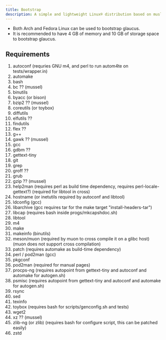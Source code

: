 ```yaml
---
title: Bootstrap
description: A simple and lightweight Linux® distribution based on musl libc and toybox
---
```


- Both Arch and Fedora Linux can be used to bootstrap glaucus.
- It is recommended to have 4 GB of memory and 10 GB of storage space to bootstrap glaucus.

## Requirements
1. autoconf (requries GNU m4, and perl to run autom4te on tests/wrapper.in)
2. automake
3. bash
4. bc ?? (mussel)
5. binutils
6. byacc (or bison)
7. bzip2 ?? (mussel)
8. coreutils (or toybox)
9. diffutils
10. elfutils ??
11. findutils
12. flex ??
13. g++
14. gawk ?? (mussel)
15. gcc
16. gdbm ??
17. gettext-tiny
18. git
19. grep
20. groff ??
21. grub
22. gzip ?? (mussel)
23. help2man (requires perl as build time dependency, requires perl-locale-gettext?) (required for libtool in cross)
24. hostname (or inetutils required by autoconf and libtool)
25. ldconfig (gcc)
26. libarchive (gcc requires tar for the make target "install-headers-tar")
27. libcap (requires bash inside progs/mkcapshdoc.sh)
28. libtool
29. m4
30. make
31. makeinfo (binutils)
32. meson/muon (required by muon to cross compile it on a glibc host) (muon does not support cross compilation)
33. patch (requires automake as build-time dependency)
34. perl / pod2man (gcc)
35. pkgconf
36. pod2man (required for manual pages)
37. procps-ng (requires autopoint from gettext-tiny and autoconf and automake for autogen.sh)
38. psmisc (requires autopoint from gettext-tiny and autoconf and automake for autogen.sh)
39. rsync
40. sed
41. texinfo
42. toybox (requires bash for scripts/genconfig.sh and tests)
43. wget2
44. xz ?? (mussel)
45. zlib-ng (or zlib) (requires bash for configure script, this can be patched easily)
46. zstd
